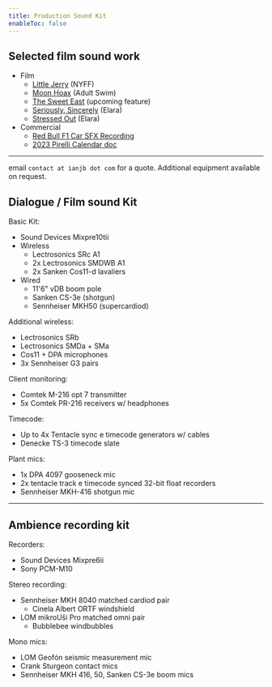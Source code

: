 ```yaml
---
title: Production Sound Kit
enableToc: false
---
```

## Selected film sound work

- Film
	- [Little Jerry](https://www.instagram.com/p/ChdvUp4s-cp/?utm_source=ig_web_copy_link) (NYFF)
	- [Moon Hoax](https://harrisonfishman.com/MOON-HOAX) (Adult Swim)
	- [The Sweet East](https://letterboxd.com/film/the-sweet-east/) (upcoming feature)
	- [Seriously, Sincerely](https://elara.world/film/short/seriously-sincerely) (Elara)
	- [Stressed Out](https://elara.world/film/short/stressed-out) (Elara)
- Commercial
	- [Red Bull F1 Car SFX Recording](https://www.youtube.com/watch?v=NuBRjCqDsdI)
	- [2023 Pirelli Calendar doc](https://www.youtube.com/watch?v=lhLUFXfGT8I)

---

email `contact at ianjb dot com` for a quote. Additional equipment available on request.

## Dialogue / Film sound Kit

Basic Kit:
- Sound Devices Mixpre10tii
- Wireless
	- Lectrosonics SRc A1
	- 2x Lectrosonics SMDWB A1
	- 2x Sanken Cos11-d lavaliers
- Wired
	- 11'6" vDB boom pole
	- Sanken CS-3e (shotgun)
	- Sennheiser MKH50 (supercardiod)

Additional wireless:
- Lectrosonics SRb
- Lectrosonics SMDa + SMa
- Cos11 + DPA microphones
- 3x Sennheiser G3 pairs

Client monitoring:
- Comtek M-216 opt 7 transmitter
- 5x Comtek PR-216 receivers w/ headphones

Timecode:
- Up to 4x Tentacle sync e timecode generators w/ cables
- Denecke TS-3 timecode slate

Plant mics:
- 1x DPA 4097 gooseneck mic
- 2x tentacle track e timecode synced 32-bit float recorders
- Sennheiser MKH-416 shotgun mic

---
## Ambience recording kit

Recorders:
- Sound Devices Mixpre6ii
- Sony PCM-M10

Stereo recording:
- Sennheiser MKH 8040 matched cardiod pair
	- Cinela Albert ORTF windshield
- LOM mikroUši Pro matched omni pair
	- Bubblebee windbubbles

Mono mics:
- LOM Geofón seismic measurement mic
- Crank Sturgeon contact mics
- Sennheiser MKH 416, 50, Sanken CS-3e boom mics